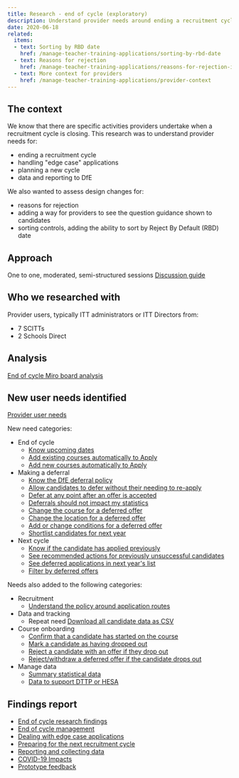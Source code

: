 ```yaml
---
title: Research - end of cycle (exploratory)
description: Understand provider needs around ending a recruitment cycle. Also some usability testing of reasons for rejection, candidate guidance on the application view and sort by Reject by Default date
date: 2020-06-18
related:
  items:
  - text: Sorting by RBD date
    href: /manage-teacher-training-applications/sorting-by-rbd-date
  - text: Reasons for rejection
    href: /manage-teacher-training-applications/reasons-for-rejection-iteration-3
  - text: More context for providers
    href: /manage-teacher-training-applications/provider-context
---
```


## The context

We know that there are specific activities providers undertake when a recruitment cycle is closing. This research was to understand provider needs for:

* ending a recruitment cycle
* handling "edge case" applications
* planning a new cycle
* data and reporting to DfE

We also wanted to assess design changes for:

* reasons for rejection
* adding a way for providers to see the question guidance shown to candidates
* sorting controls, adding the ability to sort by Reject By Default (RBD) date

## Approach

One to one, moderated, semi-structured sessions
[Discussion guide](https://docs.google.com/document/d/1gbTev2fd9cAAkVgP6JDYoZXSL_1M7PUgA_DAZIJrwFU/)

## Who we researched with

Provider users, typically ITT administrators or ITT Directors from:

* 7 SCITTs
* 2 Schools Direct

## Analysis

[End of cycle Miro board analysis](https://miro.com/app/board/o9J_kqtdx_E=/)

## New user needs identified

[Provider user needs](https://trello.com/b/5m1pMTme/apply-provider-needs-e2e)

New need categories:

* End of cycle
  * [Know upcoming dates](https://trello.com/c/w2C5r8Tp/177-i-need-to-know-the-upcoming-key-dates-from-dfe-in-advance-so-that-i-can-manage-my-time)
  * [Add existing courses automatically to Apply](https://trello.com/c/idQ8pSJ2/178-i-need-my-existing-pilot-courses-to-be-automatically-added-to-apply-next-year)
  * [Add new courses automatically to Apply](https://trello.com/c/4R3XJxaI/179-i-need-any-new-courses-added-as-part-of-the-rollover-allocations-process-to-be-automatically-added-to-the-apply-pilot-next-year)
* Making a deferral
  * [Know the DfE deferral policy](https://trello.com/c/Ayqff5AB/166-i-need-to-know-dfes-guidance-and-policy-around-deferrals-so-that-i-can-inform-candidates-to-avoid-duplication-of-effort)
  * [Allow candidates to defer without their needing to re-apply](https://trello.com/c/rCiOlnp6/167-i-need-to-have-the-option-to-defer-an-offer-into-the-next-year-if-i-know-im-going-to-be-running-the-same-course-so-that-the-cand)
  * [Defer at any point after an offer is accepted](https://trello.com/c/nGn8RdR8/169-i-need-to-be-able-to-defer-an-offer-at-any-point-after-being-accepted-by-the-candidate-so-that-i-can-defer-them-at-any-point-in)
  * [Deferrals should not impact my statistics](https://trello.com/c/DMEJKbr6/172-i-need-to-be-able-to-defer-or-reject-an-offer-without-this-impacting-negatively-on-ofsted-dfe-statistics-so-that-my-rejection-ra)
  * [Change the course for a deferred offer](https://trello.com/c/Sgg13bJl/174-i-need-to-be-able-to-change-the-course-of-a-deferred-offer-in-the-next-cycle-so-that-the-candidate-is-placed-on-the-right-course)
  * [Change the location for a deferred offer](https://trello.com/c/2eJIIf4K/173-i-need-to-be-able-to-change-the-location-of-a-deferred-offer-in-the-next-cycle-so-that-the-candidate-is-placed-at-a-school-that)
  * [Add or change conditions for a deferred offer](https://trello.com/c/S28fRYLq/175-i-need-to-change-or-add-conditions-for-a-deferred-application-so-that-the-conditions-are-correct-for-next-year)
  * [Shortlist candidates for next year](https://trello.com/c/zV7uPe4L/168-i-need-to-shortlist-candidates-who-i-dont-have-room-for-this-year-or-who-has-asked-for-defer-but-who-i-would-be-happy-to-have-a)
* Next cycle
  * [Know if the candidate has applied previously](https://trello.com/c/gLqz5Fzc/162-i-need-to-know-if-the-candidate-applied-previously-so-that-i-can-compare-their-application-to-last-year-and-adapt-my-interview-p)
  * [See recommended actions for previously unsuccessful candidates](https://trello.com/c/y76OWSMr/163-i-need-to-see-our-recommended-actions-for-unsuccessful-candidates-so-that-i-can-determine-whether-they-have-taken-these-actions)
  * [See deferred applications in next year's list](https://trello.com/c/veC7ytxS/170-i-need-to-see-the-deferred-applications-in-next-years-list-so-that-i-can-manage-their-application-alongside-the-next-cohort)
  * [Filter by deferred offers](https://trello.com/c/QPiL96f9/171-i-need-to-be-able-to-filter-my-applications-by-those-who-are-deferred-so-that-i-can-find-the-applications-easily)

Needs also added to the following categories:

* Recruitment
  * [Understand the policy around application routes](https://trello.com/c/bp2UPV3m/164-i-need-to-be-aware-of-the-policy-around-application-routes-so-that-i-can-inform-candidates-the-best-route-to-apply-through-and-a)
* Data and tracking
  * Repeat need [Download all candidate data as CSV](https://trello.com/c/xB4u69FC/161-i-need-to-download-any-candidate-data-i-need-as-a-csv-so-that-i-can-easily-track-candidates-outside-of-the-manage-system)
* Course onboarding
  * [Confirm that a candidate has started on the course](https://trello.com/c/Aizv2IKM/159-i-need-to-confirm-the-candidate-has-started-on-the-course-so-that-my-records-are-correct-and-i-can-report-accurate-data)
  * [Mark a candidate as having dropped out](https://trello.com/c/OVeYrUWL/160-i-need-to-be-able-to-mark-someone-as-having-dropped-out-of-the-course-before-they-start-and-after-they-start-so-that-my-records)
  * [Reject a candidate with an offer if they drop out](https://trello.com/c/ajX2HNQ3/165-i-need-to-be-able-to-reject-someone-who-has-accepted-an-offer-if-they-drop-out-so-that-my-records-are-up-to-date)
  * [Reject/withdraw a deferred offer if the candidate drops out](https://trello.com/c/pgdRucyL/176-i-need-to-reject-withdraw-a-deferred-application-so-that-if-the-candidate-drops-out-my-records-are-up-to-date)
* Manage data
  * [Summary statistical data](https://trello.com/c/ErAkkfqg/180-i-need-data-about-all-my-applications-received-rejected-and-offered-throughout-the-year-so-that-i-can-report-accurate-data)
  * [Data to support DTTP or HESA](https://trello.com/c/7CxOJ0YW/181-i-need-to-receive-the-correct-data-in-order-to-complete-my-hesa-and-dttp-returns-to-the-dfe)

## Findings report

* [End of cycle research findings](https://docs.google.com/presentation/d/1Jtchf-8CZv_E75UuNFMl-YR9tD-_RcYOEa3wIpOJzqI/edit?usp=sharing)
* [End of cycle management](https://docs.google.com/presentation/d/1Jtchf-8CZv_E75UuNFMl-YR9tD-_RcYOEa3wIpOJzqI/#slide=id.g85c8fec79f_0_157)
* [Dealing with edge case applications](https://docs.google.com/presentation/d/1Jtchf-8CZv_E75UuNFMl-YR9tD-_RcYOEa3wIpOJzqI/#slide=id.g80a8d09ca1_0_28)
* [Preparing for the next recruitment cycle](https://docs.google.com/presentation/d/1Jtchf-8CZv_E75UuNFMl-YR9tD-_RcYOEa3wIpOJzqI/#slide=id.g80a8d09ca1_0_35)
* [Reporting and collecting data](https://docs.google.com/presentation/d/1Jtchf-8CZv_E75UuNFMl-YR9tD-_RcYOEa3wIpOJzqI/#slide=id.g80a8d09ca1_0_42)
* [COVID-19 Impacts](https://docs.google.com/presentation/d/1Jtchf-8CZv_E75UuNFMl-YR9tD-_RcYOEa3wIpOJzqI/#slide=id.g8a6173f9e3_0_128)
* [Prototype feedback](https://docs.google.com/presentation/d/1Jtchf-8CZv_E75UuNFMl-YR9tD-_RcYOEa3wIpOJzqI/#slide=id.g8a6173f9e3_0_198)
